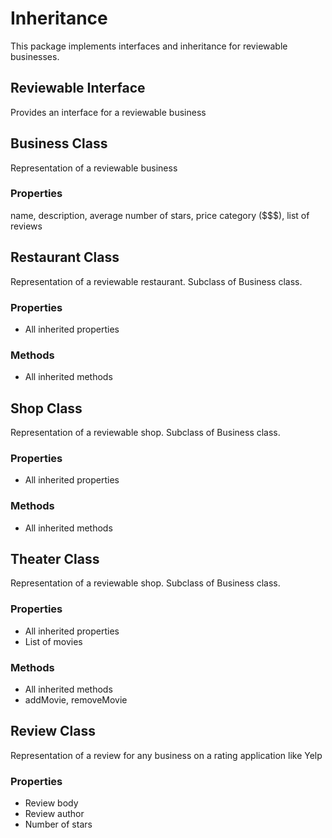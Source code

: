 # Inheritance
This package implements interfaces and inheritance for reviewable businesses.

## Reviewable Interface
Provides an interface for a reviewable business

## Business Class
Representation of a reviewable business

### Properties
name, description, average number of stars, price category ($$$), list of reviews

## Restaurant Class
Representation of a reviewable restaurant. Subclass of Business class.

### Properties
* All inherited properties

### Methods
* All inherited methods

## Shop Class
Representation of a reviewable shop. Subclass of Business class.

### Properties
* All inherited properties

### Methods
* All inherited methods

## Theater Class
Representation of a reviewable shop. Subclass of Business class.

### Properties
* All inherited properties
* List of movies

### Methods
* All inherited methods
* addMovie, removeMovie

## Review Class
Representation of a review for any business on a rating application like Yelp

### Properties
* Review body
* Review author
* Number of stars